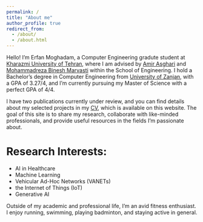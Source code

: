 ```yaml
---
permalink: /
title: "About me"
author_profile: true
redirect_from: 
  - /about/
  - /about.html
---
```


Hello! I’m Erfan Moghadam, a Computer Engineering gradute student at [Kharazmi University of Tehran](https://khu.ac.ir/en), where I am advised by [Amir Asghari](https://profile.ut.ac.ir/en/~s.a.asghari) and [Mohammadreza Binesh Marvasti](https://khu.ac.ir/cv/331/Mohammadreza-Binesh-Marvasti) within the School of Engineering. I hold a Bachelor’s degree in Computer Engineering from [University of Zanjan](https://www.znu.ac.ir/en), with a GPA of 3.27/4, and I’m currently pursuing my Master of Science with a perfect GPA of 4/4.

I have two publications currently under review, and you can find details about my selected projects in my [CV](https://github.com/erfanresume/erfanresume.github.io/blob/master/files/CV_ErfanMoghadam.pdf), which is available on this website. The goal of this site is to share my research, collaborate with like-minded professionals, and provide useful resources in the fields I’m passionate about.
# Research Interests:
  - AI in Healthcare
  - Machine Learning
  - Vehicular Ad-Hoc Networks (VANETs)
  - the Internet of Things (IoT)
  - Generative AI

Outside of my academic and professional life, I’m an avid fitness enthusiast. I enjoy running, swimming, playing badminton, and staying active in general.
